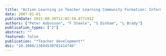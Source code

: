 ```yaml
---
title: "Action Learning in Teacher Learning Community Formation: Informative or Transformative?"
date: 2007-01-01
publishDate: 2021-08-20T12:05:58.877191Z
authors: ["Peter Aubusson", "F Steele", "S Dinham", "L Brady"]
publication_types: ["2"]
abstract: ""
featured: false
publication: "*Teacher development*"
doi: "10.1080/13664530701414746"
---
```


